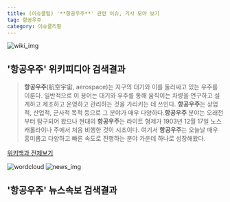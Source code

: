```yaml
---
title: (이슈클립) '**항공우주**' 관련 이슈, 기사 모아 보기
tag: 항공우주
category: 이슈클리핑
---
```

![wiki_img](https://user-images.githubusercontent.com/42597476/44503234-41136a80-a6d0-11e8-9071-6fc6418eafe4.png)
## **'**항공우주**'** 위키피디아 검색결과
>**항공우주**(航空宇宙, aerospace)는 지구의 대기와 이를 둘러싸고 있는 우주를 이룬다. 일반적으로 이 용어는 대기와 우주를 통해 움직이는 차량을 연구하고 설계하고 제조하고 운영하고 관리하는 것을 가리키는 데 쓰인다. **항공우주**는 상업적, 산업적, 군사적 목적 등으로 그 분야가 매우 다양하다.**항공우주** 분야는 오래전부터 탐구되어 왔으나 현대의 **항공우주**는 라이트 형제가 1903년 12월 17일 노스캐롤라이나 주에서 처음 비행한 것이 시초이다. 여기서 **항공우주**는 오늘날 매우 흥미롭고 다양하고 빠른 속도로 진행하는 분야 가운데 하나로 성장해왔다.

<a href="https://ko.wikipedia.org/wiki/항공우주" target="_blank">위키백과 전체보기</a>

![wordcloud](https://s3.ap-northeast-2.amazonaws.com/lyrics101-wordcloud/2018-09-28-1538105712.png)
![news_img](https://user-images.githubusercontent.com/42597476/44507050-1206f400-a6e4-11e8-8d98-7ffbfebb353f.png)
## **'**항공우주**'** 뉴스속보 검색결과

